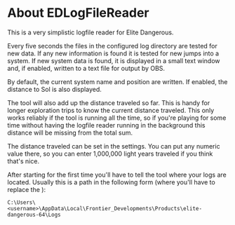 
# About EDLogFileReader

This is a very simplistic logfile reader for Elite Dangerous.

Every five seconds the files in the configured log directory are tested for
new data. If any new information is found it is tested for new jumps into a
system. If new system data is found, it is displayed in a small text window
and, if enabled, written to a text file for output by OBS.

By default, the current system name and position are written. If enabled,
the distance to Sol is also displayed.

The tool will also add up the distance traveled so far. This is handy for
longer exploration trips to know the current distance traveled. This only
works reliably if the tool is running all the time, so if you're playing for
some time without having the logfile reader running in the background this
distance will be missing from the total sum.

The distance traveled can be set in the settings. You can put any numeric
value there, so you can enter 1,000,000 light years traveled if you think
that's nice.

After starting for the first time you'll have to tell the tool where your logs
are located. Usually this is a path in the following form (where you'll have
to replace the <username>):

```
C:\Users\<username>\AppData\Local\Frontier_Developments\Products\elite-dangerous-64\Logs
```

